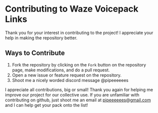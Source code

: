 # Contributing to Waze Voicepack Links

Thank you for your interest in contributing to the project! I appreciate your help in making the repository better.

## Ways to Contribute
1. Fork the repository by clicking on the `Fork` button on the repository page, make modifications, and do a pull request.
2. Open a new issue or feature request on the repository.
3. Shoot me a nicely worded discord message @pipeeeeees

I appreciate all contributions, big or small! Thank you again for helping me improve our project for our collective use. If you are unfamiliar with contributing on github, just shoot me an email at pipeeeeees@gmail.com and I can help get your pack onto the list!
